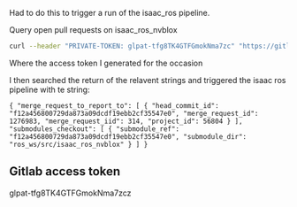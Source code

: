 Had to do this to trigger a run of the isaac_ros pipeline.

Query open pull requests on isaac_ros_nvblox
```bash
curl --header "PRIVATE-TOKEN: glpat-tfg8TK4GTFGmokNma7zc" "https://gitlab-master.nvidia.com/api/v4/projects/56804/merge_requests?state=opened"
```
Where the access token I generated for the occasion

I then searched the return of the relavent strings and triggered the isaac ros pipeline with te string:
```
{ "merge_request_to_report_to": [ { "head_commit_id": "f12a456800729da873a09dcdf19ebb2cf35547e0", "merge_request_id": 1276983, "merge_request_iid": 314, "project_id": 56804 } ], "submodules_checkout": [ { "submodule_ref": "f12a456800729da873a09dcdf19ebb2cf35547e0", "submodule_dir": "ros_ws/src/isaac_ros_nvblox" } ] }
```

## Gitlab access token
glpat-tfg8TK4GTFGmokNma7zcz

